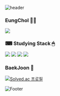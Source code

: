 ![header](https://capsule-render.vercel.app/api?type=waving&color=auto&height=100px&section=header&text=안녕하세요%20김응철이에요😊&fontSize=50)

### EungChol 👨‍🦱
<img src="https://img.shields.io/badge/Instagram-#E4405F?style=flat-square&logo=Github&logoColor=white"/></a>

### ⌨ Studying Stack 🖱
<img src="https://img.shields.io/badge/GitHub-#181717?style=flat-square&logo=Github&logoColor=white"/></a>
<img src="https://img.shields.io/badge/JAVA-#007396?style=flat-square&logo=Java&logoColor=white"/></a>
<img src="https://img.shields.io/badge/SpringBoot-green?style=flat-square&logo=Spring&logoColor=white"/></a>
<img src="https://img.shields.io/badge/Mysql-lightgray?style=flat-square&logo=Mysql&logoColor=white"/></a>

### BaekJoon 💎
[![Solved.ac 프로필](http://mazassumnida.wtf/api/v2/generate_badge?boj=zbqlr456)](https://solved.ac/zbqlr456)

![Footer](https://capsule-render.vercel.app/api?type=waving&color=black&height=100&section=footer)
